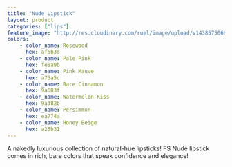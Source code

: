 ```yaml
---
title: "Nude Lipstick"
layout: product
categories: ["lips"]
feature_image: "http://res.cloudinary.com/ruel/image/upload/v1438575069/fs/Nude_Lipstick_P1016099.jpg"
colors:
    - color_name: Rosewood 
      hex: af5b3d
    - color_name: Pale Pink 
      hex: fe8a9b
    - color_name: Pink Mauve 
      hex: a75a5c
    - color_name: Bare Cinnamon 
      hex: 9a683f
    - color_name: Watermelon Kiss 
      hex: 9a382b
    - color_name: Persimmon 
      hex: ea774a
    - color_name: Honey Beige 
      hex: a25b31
---
```

A nakedly luxurious collection of natural-hue lipsticks! FS Nude lipstick comes in rich, bare colors that speak confidence and elegance!